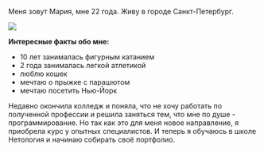 Меня зовут Мария, мне 22 года. Живу в городе Санкт-Петербург.

![](../img/EflzH20cviY.jpg)

**Интересные факты обо мне:**

- 10 лет занималась фигурным катанием
- 2 года занималась легкой атлетикой
- люблю кошек
- мечтаю о прыжке с парашютом
- мечтаю посетить Нью-Йорк

Недавно окончила колледж и поняла, что не хочу работать по полученной профессии и решила заняться тем, что мне по душе - программирование. Но так как это для меня новое направление, я приобрела курс у опытных специалистов. И теперь я обучаюсь в школе Нетология и начинаю собирать своё портфолио. 